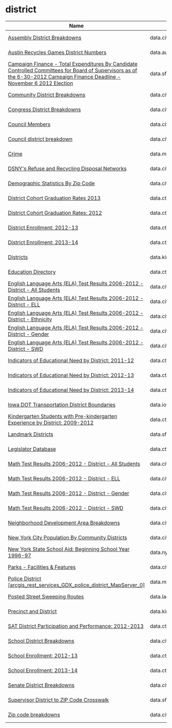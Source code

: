 # district

Name | Agency | Published
---- | ---- | ---------
[Assembly District Breakdowns](../datasets/2t32-hbca.md) | data.cityofnewyork.us | 2013-06-26
[Austin Recycles Games District Numbers](../datasets/4hh5-fx4w.md) | data.austintexas.gov | 2016-05-17
[Campaign Finance - Total Expenditures By Candidate Controlled Committees for Board of Supervisors as of the 6-30-2012 Campaign Finance Deadline - November 6 2012 Election](../datasets/8fqb-pfp6.md) | data.sfgov.org | 2012-09-11
[Community District Breakdowns](../datasets/w3c6-35wg.md) | data.cityofnewyork.us | 2013-06-21
[Congress District Breakdowns](../datasets/77d2-9ebr.md) | data.cityofnewyork.us | 2013-06-26
[Council Members](../datasets/uvw5-9znb.md) | data.cityofnewyork.us | 2015-02-17
[Council district breakdown](../datasets/jqy3-ybjq.md) | data.cityofnewyork.us | 2013-06-26
[Crime](../datasets/icn6-v9z3.md) | data.montgomerycountymd.gov | 2016-11-15
[DSNY's Refuse and Recycling Disposal Networks](../datasets/kzmz-ivhb.md) | data.cityofnewyork.us | 2017-09-18
[Demographic Statistics By Zip Code](../datasets/kku6-nxdu.md) | data.cityofnewyork.us | 2013-06-26
[District Cohort Graduation Rates 2013](../datasets/tga8-h5sq.md) | data.ct.gov | 2014-06-25
[District Cohort Graduation Rates: 2012](../datasets/sus6-q2ti.md) | data.ct.gov | 2014-07-24
[District Enrollment: 2012-13](../datasets/bygz-gaef.md) | data.ct.gov | 2014-06-19
[District Enrollment: 2013-14](../datasets/bb6g-79yj.md) | data.ct.gov | 2015-01-28
[Districts](../datasets/h89v-f4as.md) | data.kingcounty.gov | 2012-09-03
[Education Directory](../datasets/9k2y-kqxn.md) | data.ct.gov | 2016-10-28
[English Language Arts (ELA) Test Results 2006-2012 - District - All Students](../datasets/yhfh-vyns.md) | data.cityofnewyork.us | 2013-02-20
[English Language Arts (ELA) Test Results 2006-2012 - District - ELL](../datasets/tbvj-mbps.md) | data.cityofnewyork.us | 2013-02-20
[English Language Arts (ELA) Test Results 2006-2012 - District - Ethnicity](../datasets/vqix-8bak.md) | data.cityofnewyork.us | 2013-02-20
[English Language Arts (ELA) Test Results 2006-2012 - District - Gender](../datasets/49kg-8sce.md) | data.cityofnewyork.us | 2013-02-20
[English Language Arts (ELA) Test Results 2006-2012 - District - SWD](../datasets/rq2f-42ua.md) | data.cityofnewyork.us | 2013-02-20
[Indicators of Educational Need by District: 2011-12](../datasets/re57-j6dx.md) | data.ct.gov | 2014-09-03
[Indicators of Educational Need by District: 2012-13](../datasets/399t-fqcf.md) | data.ct.gov | 2014-09-03
[Indicators of Educational Need by District: 2013-14](../datasets/ufj7-82t7.md) | data.ct.gov | 2014-09-03
[Iowa DOT Transportation District Boundaries](../datasets/rmgc-en4a.md) | data.iowa.gov | 2016-06-08
[Kindergarten Students with Pre-kindergarten Experience by District: 2009-2012](../datasets/afba-qnxy.md) | data.ct.gov | 2014-07-24
[Landmark Districts](../datasets/vnrd-fpg7.md) | data.sfgov.org | 2016-08-19
[Legislator Database](../datasets/rgw6-bpst.md) | data.ct.gov | 2017-01-10
[Math Test Results 2006-2012 - District - All Students](../datasets/7yig-nj52.md) | data.cityofnewyork.us | 2013-02-21
[Math Test Results 2006-2012 - District - ELL](../datasets/siju-6isf.md) | data.cityofnewyork.us | 2013-02-21
[Math Test Results 2006-2012 - District - Gender](../datasets/qphc-zrtc.md) | data.cityofnewyork.us | 2013-02-21
[Math Test Results 2006-2012 - District - SWD](../datasets/ducj-28wv.md) | data.cityofnewyork.us | 2013-02-21
[Neighborhood Development Area Breakdowns](../datasets/urvc-2kdr.md) | data.cityofnewyork.us | 2013-06-26
[New York City Population By Community Districts](../datasets/xi7c-iiu2.md) | data.cityofnewyork.us | 2013-06-26
[New York State School Aid: Beginning School Year 1996-97](../datasets/9pb8-dg53.md) | data.ny.gov | 2016-06-03
[Parks - Facilities & Features](../datasets/y7qa-tvqx.md) | data.cityofchicago.org | 2012-09-18
[Police District [arcgis_rest_services_GDX_police_district_MapServer_0]](../datasets/848i-8umt.md) | data.montgomerycountymd.gov | 2015-12-23
[Posted Street Sweeping Routes](../datasets/krk7-ayq2.md) | data.lacity.org | 2014-05-28
[Precinct and District](../datasets/xh8b-6e9i.md) | data.kingcounty.gov | 2012-09-07
[SAT District Participation and Performance: 2012-2013](../datasets/9hy9-9eeb.md) | data.ct.gov | 2014-06-26
[School District Breakdowns](../datasets/g3vh-kbnw.md) | data.cityofnewyork.us | 2011-10-08
[School Enrollment: 2012-13](../datasets/7ijk-9mw9.md) | data.ct.gov | 2014-06-19
[School Enrollment: 2013-14](../datasets/fzp6-x2p2.md) | data.ct.gov | 2014-06-19
[Senate District Breakdowns](../datasets/uv67-wxba.md) | data.cityofnewyork.us | 2013-06-26
[Supervisor District to ZIP Code Crosswalk](../datasets/v22h-ujnv.md) | data.sfgov.org | 2013-05-07
[Zip code breakdowns](../datasets/6bic-qvek.md) | data.cityofnewyork.us | 2013-06-26

